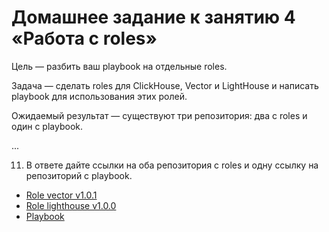 # Домашнее задание к занятию 4 «Работа с roles»

Цель — разбить ваш playbook на отдельные roles. 

Задача — сделать roles для ClickHouse, Vector и LightHouse и написать playbook для использования этих ролей. 

Ожидаемый результат — существуют три репозитория: два с roles и один с playbook.

...

11. В ответе дайте ссылки на оба репозитория с roles и одну ссылку на репозиторий с playbook.

- [Role vector v1.0.1](https://github.com/DimOsSpb/ansible-role-vector/tree/v1.0.1)
- [Role lighthouse v1.0.0](https://github.com/DimOsSpb/ansible-role-lighthouse/tree/v1.0.0)
- [Playbook](./README.md)

